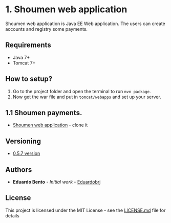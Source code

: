 # 1. Shoumen web application

Shoumen web application is Java EE Web application.
The users can create accounts and registry some payments.

## Requirements
- Java 7+
- Tomcat 7+

## How to setup?
1) Go to the project folder and open the terminal to run `mvn package`.
2) Now get the war file and put in `tomcat/webapps` and set up your server.


## 1.1 Shoumen payments.

* [Shoumen web application](https://github.com/eduardobento2/shoumen) - clone it

## Versioning

* [0.5.7 version](https://github.com/eduardobento2/shoumen/releases/tag/v0.5.7)
 
## Authors

* **Eduardo Bento** - *Initial work* - [Eduardobrj](https://github.com/eduardobento2)

## License

This project is licensed under the MIT License - see the [LICENSE.md](LICENSE.md) file for details

